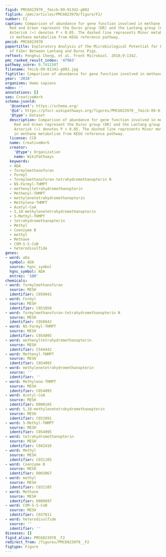 ```yaml
---
figid: PMC6023970__fmicb-09-01342-g002
figlink: /pmc/articles/PMC6023970/figure/F2/
number: F2
caption: Comparison of abundance for gene function involved in methane metabolism.
  Red and Green represent the Duroc group (DR) and the Lantang group (LT), respectively.
  Asterisk (∗) denotes P < 0.05. The dashed line represents Minor metabolic pathway
  in methane metabolism from KEGG reference pathway.
pmcid: PMC6023970
papertitle: Exploratory Analysis of the Microbiological Potential for Efficient Utilization
  of Fiber Between Lantang and Duroc Pigs.
reftext: Penghui Cheng, et al. Front Microbiol. 2018;9:1342.
pmc_ranked_result_index: '47963'
pathway_score: 0.7411587
filename: fmicb-09-01342-g002.jpg
figtitle: Comparison of abundance for gene function involved in methane metabolism
year: '2018'
organisms: Homo sapiens
ndex: ''
annotations: []
seo: CreativeWork
schema-jsonld:
  '@context': https://schema.org/
  '@id': https://pfocr.wikipathways.org/figures/PMC6023970__fmicb-09-01342-g002.html
  '@type': Dataset
  description: Comparison of abundance for gene function involved in methane metabolism.
    Red and Green represent the Duroc group (DR) and the Lantang group (LT), respectively.
    Asterisk (∗) denotes P < 0.05. The dashed line represents Minor metabolic pathway
    in methane metabolism from KEGG reference pathway.
  license: CC0
  name: CreativeWork
  creator:
    '@type': Organization
    name: WikiPathways
  keywords:
  - ADA
  - formylmethanofuran
  - Formyl
  - formylmethanofuran-tetrahydromethanopterin N
  - N5-Formyl-THMPT
  - methenyltetrahydromethanopterin
  - Methenyl-THMPT
  - methylenetetrahydromethanopterin
  - Methylene-THMPT
  - Acetyl-CoA
  - 5,10-methylenetetrahydromethanopterin
  - 5-Methyl-THMPT
  - tetrahydromethanopterin
  - Methyl
  - Coenzyme B
  - methyl
  - Methane
  - COM-S-S-CoB
  - heterodisulfide
genes:
- word: aDa
  symbol: ADA
  source: hgnc_symbol
  hgnc_symbol: ADA
  entrez: '100'
chemicals:
- word: formylmethanofuran
  source: MESH
  identifier: C050842
- word: Formyl
  source: MESH
  identifier: C053858
- word: formylmethanofuran-tetrahydromethanopterin N
  source: MESH
  identifier: C050842
- word: N5-Formyl-THMPT
  source: MESH
  identifier: C054095
- word: methenyltetrahydromethanopterin
  source: MESH
  identifier: C544442
- word: Methenyl-THMPT
  source: MESH
  identifier: C054095
- word: methylenetetrahydromethanopterin
  source: ''
  identifier: ''
- word: Methylene-THMPT
  source: MESH
  identifier: C054095
- word: Acetyl-CoA
  source: MESH
  identifier: D000105
- word: 5,10-methylenetetrahydromethanopterin
  source: MESH
  identifier: C052091
- word: 5-Methyl-THMPT
  source: MESH
  identifier: C054095
- word: tetrahydromethanopterin
  source: MESH
  identifier: C042416
- word: Methyl
  source: MESH
  identifier: C031105
- word: Coenzyme B
  source: MESH
  identifier: D003067
- word: methyl
  source: MESH
  identifier: C031105
- word: Methane
  source: MESH
  identifier: D008697
- word: COM-S-S-CoB
  source: MESH
  identifier: C037611
- word: heterodisulfide
  source: ''
  identifier: ''
diseases: []
figid_alias: PMC6023970__F2
redirect_from: /figures/PMC6023970__F2
figtype: Figure
---
```

